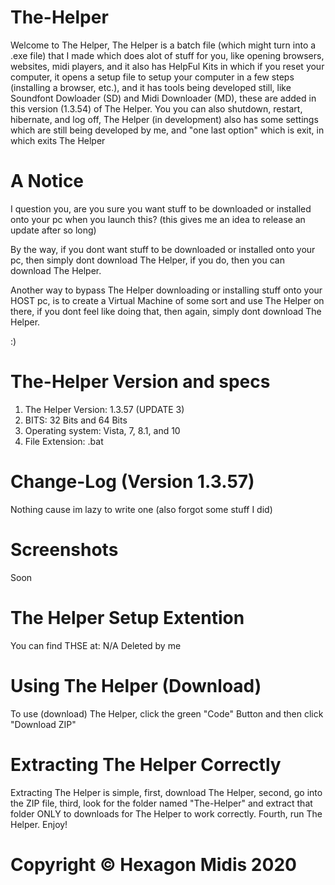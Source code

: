 # The-Helper

Welcome to The Helper, The Helper is a batch file (which might turn into a .exe file) that I made which does alot of stuff for you, like opening browsers, websites, midi players, and it also has HelpFul Kits in which if you reset your computer, it opens a setup file to setup your computer in a few steps (installing a browser, etc.), and it has tools being developed still, like Soundfont Dowloader (SD) and Midi Downloader (MD), these are added in this version (1.3.54) of The Helper. You you can also shutdown, restart, hibernate, and log off, The Helper (in development) also has some settings which are still being developed by me, and "one last option" which is exit, in which exits The Helper

# A Notice

I question you, are you sure you want stuff to be downloaded or installed onto your pc when you launch this?
(this gives me an idea to release an update after so long)

By the way, if you dont want stuff to be downloaded or installed onto your pc, then simply dont download The Helper, if you do, then you can download The Helper.

Another way to bypass The Helper downloading or installing stuff onto your HOST pc, is to create a Virtual Machine of some sort and use The Helper on there, if you dont feel like doing that, then again, simply dont download The Helper.

:)

# The-Helper Version and specs

1. The Helper Version: 1.3.57 (UPDATE 3)
2. BITS: 32 Bits and 64 Bits
3. Operating system: Vista, 7, 8.1, and 10
4. File Extension: .bat

# Change-Log (Version 1.3.57)

Nothing cause im lazy to write one (also forgot some stuff I did)

# Screenshots

Soon

# The Helper Setup Extention

You can find THSE at: N/A Deleted by me

# Using The Helper (Download)

To use (download) The Helper, click the green "Code" Button and then click "Download ZIP"

# Extracting The Helper Correctly

Extracting The Helper is simple, first, download The Helper, second, go into the ZIP file, third, look for the folder named "The-Helper" and extract that folder ONLY to downloads for The Helper to work correctly. Fourth, run The Helper. Enjoy!

# Copyright © Hexagon Midis 2020
